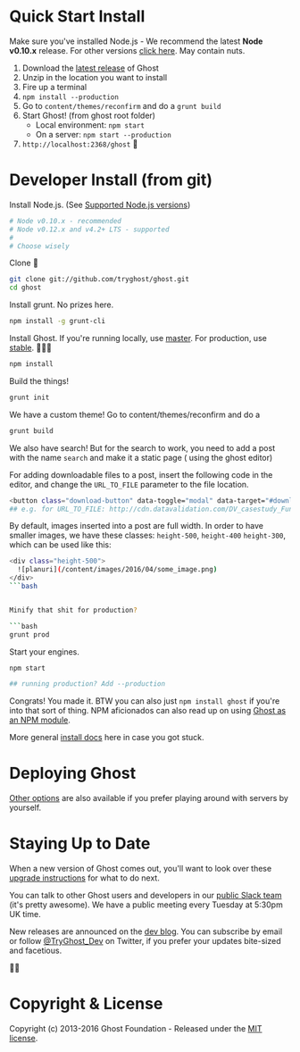 # Quick Start Install

Make sure you've installed Node.js - We recommend the latest **Node v0.10.x** release. For other versions [click here](http://support.ghost.org/supported-node-versions/). May contain nuts.

1. Download the [latest release](https://ghost.org/download/) of Ghost
1. Unzip in the location you want to install
1. Fire up a terminal
1. `npm install --production`
1. Go to `content/themes/reconfirm` and do a `grunt build`
1. Start Ghost! (from ghost root folder)
    - Local environment: `npm start`
    - On a server: `npm start --production`
1. `http://localhost:2368/ghost` :tada:


# Developer Install (from git)

Install Node.js. (See [Supported Node.js versions](http://support.ghost.org/supported-node-versions/))

```bash
# Node v0.10.x - recommended
# Node v0.12.x and v4.2+ LTS - supported
#
# Choose wisely
```

Clone :ghost:

```bash
git clone git://github.com/tryghost/ghost.git
cd ghost
```

Install grunt. No prizes here.

```bash
npm install -g grunt-cli
```

Install Ghost. If you're running locally, use [master](https://github.com/TryGhost/Ghost/tree/master). For production, use [stable](https://github.com/TryGhost/Ghost/tree/stable). :no_entry_sign::rocket::microscope:

```bash
npm install
```

Build the things!

```bash
grunt init
```

We have a custom theme!
Go to content/themes/reconfirm and do a


```bash
grunt build
```

We also have search! But for the search to work, you need to add a post with the name `search` and make it a static page ( using the ghost editor)

For adding downloadable files to a post, insert the following code in the editor, and change the `URL_TO_FILE` parameter to the file location.
```bash
<button class="download-button" data-toggle="modal" data-target="#download-modal" data-download-url="URL_TO_FILE"><i class="fa fa-download"></i>Download now</button>
## e.g. for URL_TO_FILE: http://cdn.datavalidation.com/DV_casestudy_Funky-Christmas-Sweaters.pdf
```

By default, images inserted into a post are full width.
In order to have smaller images, we have these classes: `height-500`, `height-400` `height-300`, which can be used like this:
```bash
<div class="height-500">
  ![planuri](/content/images/2016/04/some_image.png)
</div>
```bash


Minify that shit for production?

```bash
grunt prod
```

Start your engines.

```bash
npm start

## running production? Add --production
```

Congrats! You made it. BTW you can also just `npm install ghost` if you're into that sort of thing. NPM aficionados can also read up on using [Ghost as an NPM module](https://github.com/TryGhost/Ghost/wiki/Using-Ghost-as-an-npm-module).

More general [install docs](http://support.ghost.org/installation/) here in case you got stuck.


# Deploying Ghost

[Other options](http://support.ghost.org/deploying-ghost/) are also available if you prefer playing around with servers by yourself.


# Staying Up to Date

When a new version of Ghost comes out, you'll want to look over these [upgrade instructions](http://support.ghost.org/how-to-upgrade/) for what to do next.

You can talk to other Ghost users and developers in our [public Slack team](https://ghost.org/slack/) (it's pretty awesome). We have a public meeting every Tuesday at 5:30pm UK time.

New releases are announced on the [dev blog](http://dev.ghost.org/tag/releases/). You can subscribe by email or follow [@TryGhost_Dev](https://twitter.com/tryghost_dev) on Twitter, if you prefer your updates bite-sized and facetious.

:saxophone::turtle:


# Copyright & License

Copyright (c) 2013-2016 Ghost Foundation - Released under the [MIT license](LICENSE).
